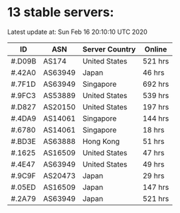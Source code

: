 # 13 stable servers:

Latest update at: Sun Feb 16 20:10:10 UTC 2020

| ID | ASN | Server Country | Online |
| -- | --- | -------------- | ------ |
| #.D09B | AS174 | United States | 521 hrs |
| #.42A0 | AS63949 | Japan | 46 hrs |
| #.7F1D | AS63949 | Singapore | 692 hrs |
| #.9FC3 | AS53889 | United States | 539 hrs |
| #.D827 | AS20150 | United States | 197 hrs |
| #.4DA9 | AS14061 | Singapore | 144 hrs |
| #.6780 | AS14061 | Singapore | 18 hrs |
| #.BD3E | AS63888 | Hong Kong | 51 hrs |
| #.1625 | AS16509 | United States | 47 hrs |
| #.4E47 | AS63949 | United States | 49 hrs |
| #.9C9F | AS20473 | Japan | 29 hrs |
| #.05ED | AS16509 | Japan | 147 hrs |
| #.2A79 | AS63949 | Japan | 521 hrs |

